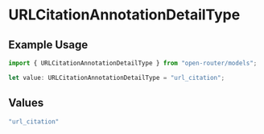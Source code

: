 # URLCitationAnnotationDetailType

## Example Usage

```typescript
import { URLCitationAnnotationDetailType } from "open-router/models";

let value: URLCitationAnnotationDetailType = "url_citation";
```

## Values

```typescript
"url_citation"
```